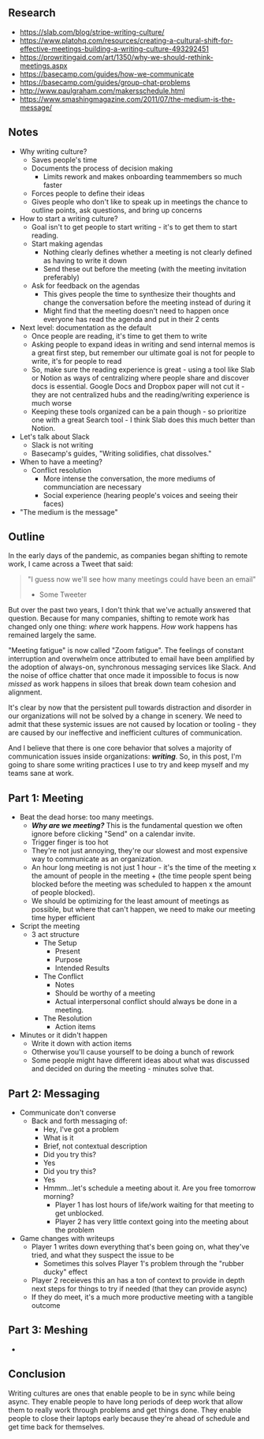  ## Research
- https://slab.com/blog/stripe-writing-culture/
- https://www.platohq.com/resources/creating-a-cultural-shift-for-effective-meetings-building-a-writing-culture-493292451
- https://prowritingaid.com/art/1350/why-we-should-rethink-meetings.aspx
- https://basecamp.com/guides/how-we-communicate
- https://basecamp.com/guides/group-chat-problems
- http://www.paulgraham.com/makersschedule.html
- https://www.smashingmagazine.com/2011/07/the-medium-is-the-message/

## Notes
- Why writing culture?
	- Saves people's time
	- Documents the process of decision making
		- Limits rework and makes onboarding teammembers so much faster
	- Forces people to define their ideas
	- Gives people who don't like to speak up in meetings the chance to outline points, ask questions, and bring up concerns 
- How to start a writing culture?
	- Goal isn't to get people to start writing - it's to get them to start reading.
	- Start making agendas
		- Nothing clearly defines whether a meeting is not clearly defined as having to write it down
		- Send these out before the meeting (with the meeting invitation preferably)
	- Ask for feedback on the agendas
		- This gives people the time to synthesize their thoughts and change the conversation before the meeting instead of during it
		- Might find that the meeting doesn't need to happen once everyone has read the agenda and put in their 2 cents
- Next level: documentation as the default
	- Once people are reading, it's time to get them to write
	- Asking people to expand ideas in writing and send internal memos is a great first step, but remember our ultimate goal is not for people to write, it's for people to read
	- So, make sure the reading experience is great - using a tool like Slab or Notion as ways of centralizing where people share and discover docs is essential. Google Docs and Dropbox paper will not cut it - they are not centralized hubs and the reading/writing experience is much worse
	- Keeping these tools organized can be a pain though - so prioritize one with a great Search tool - I think Slab does this much better than Notion.
- Let's talk about Slack
	- Slack is not writing
	- Basecamp's guides, "Writing solidifies, chat dissolves."
- When to have a meeting?
	- Conflict resolution
		- More intense the conversation, the more mediums of communciation are necessary
		- Social experience (hearing people's voices and seeing their faces)
- "The medium is the message"

## Outline
In the early days of the pandemic, as companies began shifting to remote work, I came across a Tweet that said:

> "I guess now we'll see how many meetings could have been an email"
> - Some Tweeter

But over the past two years, I don't think that we've actually answered that question. Because for many companies, shifting to remote work has changed only one thing: *where* work happens. *How* work happens has remained largely the same.

"Meeting fatigue" is now called "Zoom fatigue". The feelings of constant interruption and overwhelm once attributed to email have been amplified by the adoption of always-on, synchronous messaging services like Slack. And the noise of office chatter that once made it impossible to focus is now *missed* as work happens in siloes that break down team cohesion and alignment.

It's clear by now that the persistent pull towards distraction and disorder in our organizations will not be solved by a change in scenery. We need to admit that these systemic issues are not caused by location or tooling - they are caused by our ineffective and inefficient cultures of communication.

And I believe that there is one core behavior that solves a majority of communication issues inside organizations: ***writing***. So, in this post, I'm going to share some writing practices I use to try and keep myself and my teams sane at work.

## Part 1: Meeting
- Beat the dead horse: too many meetings.
	- ***Why are we meeting?*** This is the fundamental question we often ignore before clicking "Send" on a calendar invite.
	- Trigger finger is too hot
	- They're not just annoying, they're our slowest and most expensive way to communicate as an organization.
	- An hour long meeting is not just 1 hour - it's the time of the meeting x the amount of people in the meeting + (the time people spent being blocked before the meeting was scheduled to happen x the amount of people blocked). 
	- We should be optimizing for the least amount of meetings as possible, but where that can't happen, we need to make our meeting time hyper efficient
- Script the meeting
	- 3 act structure
		- The Setup
			- Present
			- Purpose
			- Intended Results
		- The Conflict
			- Notes
			- Should be worthy of a meeting
			- Actual interpersonal conflict should always be done in a meeting.
		- The Resolution
			- Action items 
- Minutes or it didn't happen
	- Write it down with action items
	- Otherwise you'll cause yourself to be doing a bunch of rework 
	- Some people might have different ideas about what was discussed and decided on during the meeting - minutes solve that.

## Part 2: Messaging
- Communicate don't converse
	- Back and forth messaging of:
		- Hey, I've got a problem
		- What is it
		- Brief, not contextual description
		- Did you try this?
		- Yes
		- Did you try this?
		- Yes
		- Hmmm...let's schedule a meeting about it. Are you free tomorrow morning?
			- Player 1 has lost hours of life/work waiting for that meeting to get unblocked.
			- Player 2 has very little context going into the meeting about the problem
- Game changes with writeups
	- Player 1 writes down everything that's been going on, what they've tried, and what they suspect the issue to be
		- Sometimes this solves Player 1's problem through the "rubber ducky" effect
	- Player 2 receieves this an has a ton of context to provide in depth next steps for things to try if needed (that they can provide async)
	- If they do meet, it's a much more productive meeting with a tangible outcome

## Part 3: Meshing
- 



## Conclusion
Writing cultures are ones that enable people to be in sync while being async. They enable people to have long periods of deep work that allow them to really work through problems and get things done. They enable people to close their laptops early because they're ahead of schedule and get time back for themselves.
